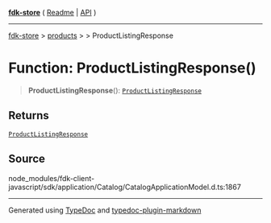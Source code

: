 [**fdk-store**](../../../README.md) ( [Readme](../../../README.md) \| [API](../../../API.md) )

---

[fdk-store](../../../API.md) > [products](../../README.md) > [<internal>](../README.md) > ProductListingResponse

# Function: ProductListingResponse()

> **ProductListingResponse**(): [`ProductListingResponse`](../type-aliases/type-alias.ProductListingResponse.md)

## Returns

[`ProductListingResponse`](../type-aliases/type-alias.ProductListingResponse.md)

## Source

node_modules/fdk-client-javascript/sdk/application/Catalog/CatalogApplicationModel.d.ts:1867

---

Generated using [TypeDoc](https://typedoc.org/) and [typedoc-plugin-markdown](https://www.npmjs.com/package/typedoc-plugin-markdown)

